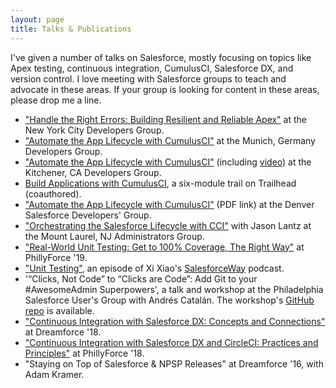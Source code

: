 ```yaml
---
layout: page
title: Talks & Publications
---
```


I've given a number of talks on Salesforce, mostly focusing on topics like Apex testing, continuous integration, CumulusCI, Salesforce DX, and version control. I love meeting with Salesforce groups to teach and advocate in these areas. If your group is looking for content in these areas, please drop me a line.

  - ["Handle the Right Errors: Building Resilient and Reliable Apex"](https://trailblazercommunitygroups.com/events/details/salesforce-new-york-city-ny-developers-group-presents-handle-the-right-errors-building-resilient-and-reliable-apex/#/) at the New York City Developers Group.
  - ["Automate the App Lifecycle with CumulusCI"](https://trailblazercommunitygroups.com/events/details/salesforce-munich-germany-developers-group-presents-virtual-meetup-david-reed-on-automate-the-app-lifecycle-with-cumulusci/) at the Munich, Germany Developers Group.
 - ["Automate the App Lifecycle with CumulusCI"](https://www.sudipta-deb.in/2020/04/kitchener-canada-developer-group-event.html) (including [video](https://www.youtube.com/watch?v=Guc8ZX1Dg6A)) at the Kitchener, CA Developers Group.
 - [Build Applications with CumulusCI](https://trailhead.salesforce.com/en/content/learn/trails/build-applications-with-cumulusci), a six-module trail on Trailhead (coauthored).
 - ["Automate the App Lifecycle with CumulusCI"](https://www.ktema.org/public/cumulusci/Automate_the_App_Lifecycle_with_CumulusCI.pdf) (PDF link) at the Denver Salesforce Developers' Group.
 - ["Orchestrating the Salesforce Lifecycle with CCI"](https://trailblazercommunitygroups.com/events/details/salesforce-mount-laurel-nj-administrators-group-presents-orchestrating-the-salesforce-lifecycle-with-cci-salesforceorg-special-event/) with Jason Lantz at the Mount Laurel, NJ Administrators Group.
 - ["Real-World Unit Testing: Get to 100% Coverage, The Right Way"](https://www.youtube.com/watch?v=JkjTDxbYPgY) at PhillyForce '19.
 - ["Unit Testing"](https://salesforceway.com/podcast/unit-testing/), an episode of Xi Xiao's [SalesforceWay](https://salesforceway.com/) podcast.
 - '“Clicks, Not Code” to “Clicks are Code”: Add Git to your #AwesomeAdmin Superpowers', a talk and workshop at the Philadelphia Salesforce User's Group with Andrés Catalán. The workshop's [GitHub repo](https://github.com/davidmreed/clicks-are-code) is available.
 - ["Continuous Integration with Salesforce DX: Concepts and Connections"](https://www.youtube.com/watch?v=8obwIwvzmMw) at Dreamforce '18.
 - ["Continuous Integration with Salesforce DX and CircleCI: Practices and Principles"](https://www.youtube.com/watch?v=VLl1uUPF97g) at PhillyForce '18.
 - "Staying on Top of Salesforce & NPSP Releases" at Dreamforce '16, with Adam Kramer.
